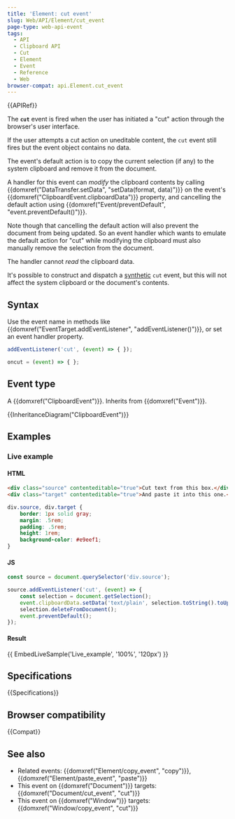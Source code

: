 ```yaml
---
title: 'Element: cut event'
slug: Web/API/Element/cut_event
page-type: web-api-event
tags:
  - API
  - Clipboard API
  - Cut
  - Element
  - Event
  - Reference
  - Web
browser-compat: api.Element.cut_event
---
```

{{APIRef}}

The **`cut`** event is fired when the user has initiated a "cut" action through the browser's user interface.

If the user attempts a cut action on uneditable content, the `cut` event still fires but the event object contains no data.

The event's default action is to copy the current selection (if any) to the system clipboard and remove it from the document.

A handler for this event can _modify_ the clipboard contents by calling {{domxref("DataTransfer.setData", "setData(format, data)")}} on the event's {{domxref("ClipboardEvent.clipboardData")}} property, and cancelling the default action using {{domxref("Event/preventDefault", "event.preventDefault()")}}.

Note though that cancelling the default action will also prevent the document from being updated. So an event handler which wants to emulate the default action for "cut" while modifying the clipboard must also manually remove the selection from the document.

The handler cannot _read_ the clipboard data.

It's possible to construct and dispatch a [synthetic](/en-US/docs/Web/Events/Creating_and_triggering_events) `cut` event, but this will not affect the system clipboard or the document's contents.

## Syntax

Use the event name in methods like {{domxref("EventTarget.addEventListener", "addEventListener()")}}, or set an event handler property.

```js
addEventListener('cut', (event) => { });

oncut = (event) => { };
```

## Event type

A {{domxref("ClipboardEvent")}}. Inherits from {{domxref("Event")}}.

{{InheritanceDiagram("ClipboardEvent")}}

## Examples

### Live example

#### HTML

```html
<div class="source" contenteditable="true">Cut text from this box.</div>
<div class="target" contenteditable="true">And paste it into this one.</div>
```

```css hidden
div.source, div.target {
    border: 1px solid gray;
    margin: .5rem;
    padding: .5rem;
    height: 1rem;
    background-color: #e9eef1;
}
```

#### JS

```js
const source = document.querySelector('div.source');

source.addEventListener('cut', (event) => {
    const selection = document.getSelection();
    event.clipboardData.setData('text/plain', selection.toString().toUpperCase());
    selection.deleteFromDocument();
    event.preventDefault();
});
```

#### Result

{{ EmbedLiveSample('Live_example', '100%', '120px') }}

## Specifications

{{Specifications}}

## Browser compatibility

{{Compat}}

## See also

- Related events: {{domxref("Element/copy_event", "copy")}}, {{domxref("Element/paste_event", "paste")}}
- This event on {{domxref("Document")}} targets: {{domxref("Document/cut_event", "cut")}}
- This event on {{domxref("Window")}} targets: {{domxref("Window/copy_event", "cut")}}
